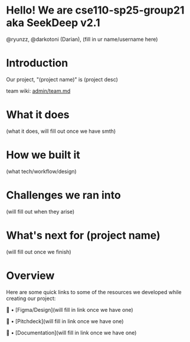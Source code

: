 # Hello! We are cse110-sp25-group21 aka SeekDeep v2.1
@ryunzz, @darkotoni (Darian), (fill in ur name/username here)

# Introduction
Our project, "(project name)" is (project desc)

team wiki: [admin/team.md](./admin/team.md)

# What it does
(what it does, will fill out once we have smth)

# How we built it
(what tech/workflow/design)

# Challenges we ran into
(will fill out when they arise)

# What's next for (project name)
(will fill out once we finish)

# Overview
Here are some quick links to some of the resources we developed while creating our project:

📐 • [Figma/Design](will fill in link once we have one)

📢 • [Pitchdeck](will fill in link once we have one) 

📕 • [Documentation](will fill in link once we have one)




